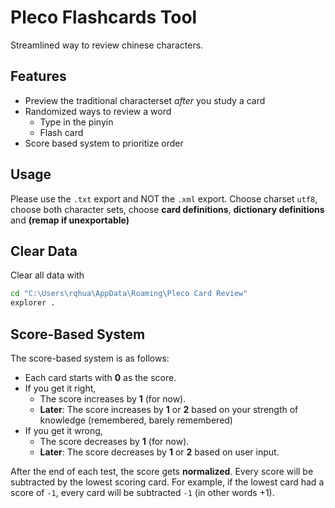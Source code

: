 # Pleco Flashcards Tool
Streamlined way to review chinese characters.

## Features
* Preview the traditional characterset *after* you study a card
* Randomized ways to review a word
    * Type in the pinyin
    * Flash card
* Score based system to prioritize order

## Usage
Please use the `.txt` export and NOT the `.xml` export.
Choose charset `utf8`, choose both character sets, choose **card definitions**, **dictionary definitions** and **(remap if unexportable)**

## Clear Data
Clear all data with
```sh
cd "C:\Users\rqhua\AppData\Roaming\Pleco Card Review"
explorer .
```

## Score-Based System
The score-based system is as follows:
* Each card starts with **0** as the score.
* If you get it right,
    * The score increases by **1** (for now).
    * **Later**: The score increases by **1** or **2** based on your strength of knowledge (remembered, barely remembered)
* If you get it wrong,
    * The score decreases by **1** (for now).
    * **Later**: The score decreases by **1** or **2** based on user input.

After the end of each test, the score gets **normalized**.
Every score will be subtracted by the lowest scoring card.
For example, if the lowest card had a score of `-1`, every card will be subtracted `-1` (in other words +1).